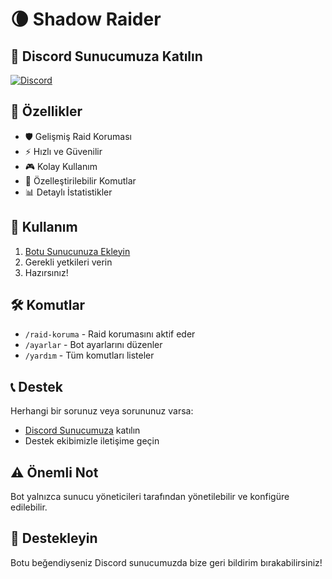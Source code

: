 # 🌘 Shadow Raider

## 🚀 Discord Sunucumuza Katılın
[![Discord](https://img.shields.io/badge/Discord-Katıl-7289DA?style=for-the-badge&logo=discord&logoColor=white)](https://discord.gg/shadowraider)

## 📌 Özellikler
- 🛡️ Gelişmiş Raid Koruması
- ⚡ Hızlı ve Güvenilir
- 🎮 Kolay Kullanım
- 🔧 Özelleştirilebilir Komutlar
- 📊 Detaylı İstatistikler

## 🔧 Kullanım
1. [Botu Sunucunuza Ekleyin](https://discord.com/oauth2/authorize?client_id=1342586977072975924)
2. Gerekli yetkileri verin
3. Hazırsınız!

## 🛠️ Komutlar
- `/raid-koruma` - Raid korumasını aktif eder
- `/ayarlar` - Bot ayarlarını düzenler
- `/yardım` - Tüm komutları listeler

## 📞 Destek
Herhangi bir sorunuz veya sorununuz varsa:
- [Discord Sunucumuza](https://discord.gg/shadowraider) katılın
- Destek ekibimizle iletişime geçin

## ⚠️ Önemli Not
Bot yalnızca sunucu yöneticileri tarafından yönetilebilir ve konfigüre edilebilir.

## 🌟 Destekleyin
Botu beğendiyseniz Discord sunucumuzda bize geri bildirim bırakabilirsiniz!
